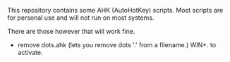 This repository contains some AHK (AutoHotKey) scripts. 
Most scripts are for personal use and will not run 
on most systems. 

There are those however that will work fine. 

- remove dots.ahk (lets you remove dots '.' from a filename.) WIN+. to activate.